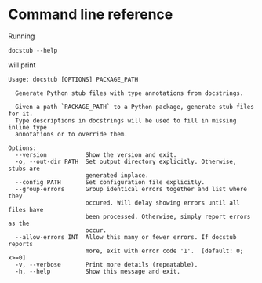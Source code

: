 # Command line reference

Running
```
docstub --help
```
will print

<!--- The following block is checked by the test suite --->
<!--- begin command-line-help --->

```plain
Usage: docstub [OPTIONS] PACKAGE_PATH

  Generate Python stub files with type annotations from docstrings.

  Given a path `PACKAGE_PATH` to a Python package, generate stub files for it.
  Type descriptions in docstrings will be used to fill in missing inline type
  annotations or to override them.

Options:
  --version           Show the version and exit.
  -o, --out-dir PATH  Set output directory explicitly. Otherwise, stubs are
                      generated inplace.
  --config PATH       Set configuration file explicitly.
  --group-errors      Group identical errors together and list where they
                      occured. Will delay showing errors until all files have
                      been processed. Otherwise, simply report errors as the
                      occur.
  --allow-errors INT  Allow this many or fewer errors. If docstub reports
                      more, exit with error code '1'.  [default: 0; x>=0]
  -v, --verbose       Print more details (repeatable).
  -h, --help          Show this message and exit.
```

<!--- end command-line-help --->
